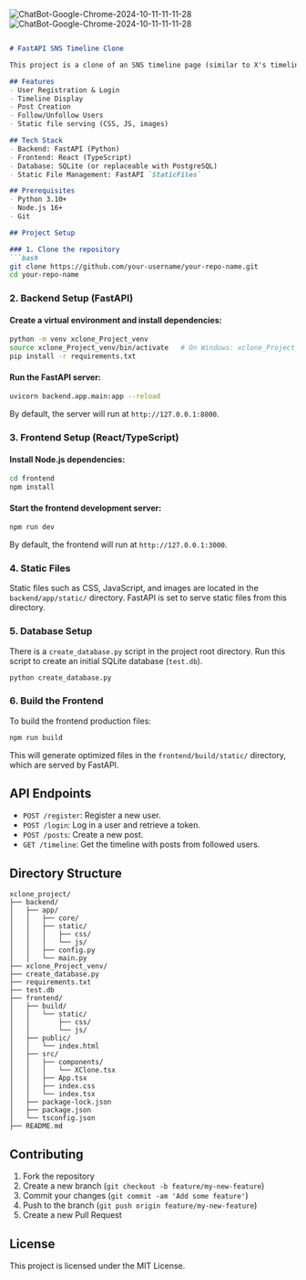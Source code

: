![ChatBot-Google-Chrome-2024-10-11-11-11-28](https://github.com/user-attachments/assets/7a152e46-bc6f-4b7c-a017-10d7cd6ec4db)
![ChatBot-Google-Chrome-2024-10-11-11-11-28](https://github.com/user-attachments/assets/0db346bd-7bd9-4e94-bf32-f726db815dbf)
 ```markdown

# FastAPI SNS Timeline Clone

This project is a clone of an SNS timeline page (similar to X's timeline), built with FastAPI for the backend and React/TypeScript for the frontend. It includes features such as user registration, login, post creation, and following functionality.

## Features
- User Registration & Login
- Timeline Display
- Post Creation
- Follow/Unfollow Users
- Static file serving (CSS, JS, images)

## Tech Stack
- Backend: FastAPI (Python)
- Frontend: React (TypeScript)
- Database: SQLite (or replaceable with PostgreSQL)
- Static File Management: FastAPI `StaticFiles`

## Prerequisites
- Python 3.10+
- Node.js 16+
- Git

## Project Setup

### 1. Clone the repository
```bash
git clone https://github.com/your-username/your-repo-name.git
cd your-repo-name
```

### 2. Backend Setup (FastAPI)

#### Create a virtual environment and install dependencies:
```bash
python -m venv xclone_Project_venv
source xclone_Project_venv/bin/activate   # On Windows: xclone_Project_venv\Scripts\activate
pip install -r requirements.txt
```

#### Run the FastAPI server:
```bash
uvicorn backend.app.main:app --reload
```
By default, the server will run at `http://127.0.0.1:8000`.

### 3. Frontend Setup (React/TypeScript)

#### Install Node.js dependencies:
```bash
cd frontend
npm install
```

#### Start the frontend development server:
```bash
npm run dev
```
By default, the frontend will run at `http://127.0.0.1:3000`.

### 4. Static Files

Static files such as CSS, JavaScript, and images are located in the `backend/app/static/` directory. FastAPI is set to serve static files from this directory.

### 5. Database Setup

There is a `create_database.py` script in the project root directory. Run this script to create an initial SQLite database (`test.db`).

```bash
python create_database.py
```

### 6. Build the Frontend

To build the frontend production files:
```bash
npm run build
```
This will generate optimized files in the `frontend/build/static/` directory, which are served by FastAPI.

## API Endpoints

- `POST /register`: Register a new user.
- `POST /login`: Log in a user and retrieve a token.
- `POST /posts`: Create a new post.
- `GET /timeline`: Get the timeline with posts from followed users.

## Directory Structure

```
xclone_project/
├── backend/
│   ├── app/
│   │   ├── core/
│   │   ├── static/
│   │   │   ├── css/
│   │   │   └── js/
│   │   ├── config.py
│   │   └── main.py
├── xclone_Project_venv/
├── create_database.py
├── requirements.txt
├── test.db
├── frontend/
│   ├── build/
│   │   └── static/
│   │       ├── css/
│   │       └── js/
│   ├── public/
│   │   └── index.html
│   ├── src/
│   │   ├── components/
│   │   │   └── XClone.tsx
│   │   ├── App.tsx
│   │   ├── index.css
│   │   └── index.tsx
│   ├── package-lock.json
│   ├── package.json
│   └── tsconfig.json
├── README.md
```

## Contributing

1. Fork the repository
2. Create a new branch (`git checkout -b feature/my-new-feature`)
3. Commit your changes (`git commit -am 'Add some feature'`)
4. Push to the branch (`git push origin feature/my-new-feature`)
5. Create a new Pull Request

## License
This project is licensed under the MIT License.
```

